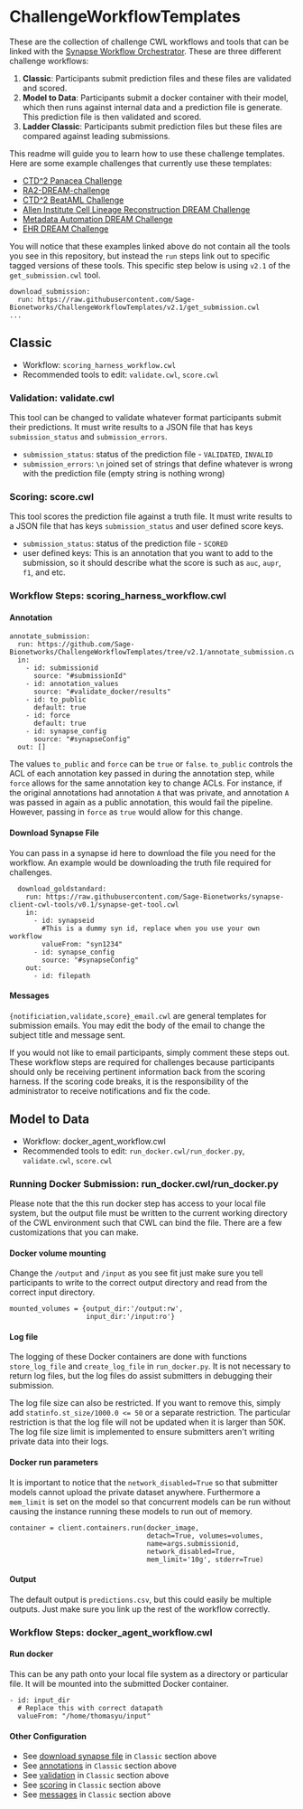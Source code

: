 # ChallengeWorkflowTemplates

These are the collection of challenge CWL workflows and tools that can be linked with the [Synapse Workflow Orchestrator](https://github.com/Sage-Bionetworks/SynapseWorkflowOrchestrator).  These are three different challenge workflows:

1. **Classic**: Participants submit prediction files and these files are validated and scored.
1. **Model to Data**: Participants submit a docker container with their model, which then runs against internal data and a prediction file is generate.  This prediction file is then validated and scored.
1. **Ladder Classic**: Participants submit prediction files but these files are compared against leading submissions.

This readme will guide you to learn how to use these challenge templates.  Here are some example challenges that currently use these templates: 

* [CTD^2 Panacea Challenge](https://github.com/Sage-Bionetworks/CTDD-Panacea-Challenge)
* [RA2-DREAM-challenge](https://github.com/Sage-Bionetworks/RA2-dream-workflows)
* [CTD^2 BeatAML Challenge](https://github.com/Sage-Bionetworks/CTD2-BeatAML-Challenge)
* [Allen Institute Cell Lineage Reconstruction DREAM Challenge](https://github.com/Sage-Bionetworks/Allen-DREAM-Challenge)
* [Metadata Automation DREAM Challenge](https://github.com/Sage-Bionetworks/metadata-automation-challenge/tree/master/workflow)
* [EHR DREAM Challenge](https://github.com/Sage-Bionetworks/EHR-challenge)

You will notice that these examples linked above do not contain all the tools you see in this repository, but instead the `run` steps link out to specific tagged versions of these tools.  This specific step below is using `v2.1` of the `get_submission.cwl` tool.

```
download_submission:
  run: https://raw.githubusercontent.com/Sage-Bionetworks/ChallengeWorkflowTemplates/v2.1/get_submission.cwl
...
```

## Classic

* Workflow: `scoring_harness_workflow.cwl`
* Recommended tools to edit: `validate.cwl`, `score.cwl`

### Validation: validate.cwl

This tool can be changed to validate whatever format participants submit their predictions.  It must write results to a JSON file that has keys `submission_status` and `submission_errors`.

* `submission_status`: status of the prediction file - `VALIDATED`, `INVALID`
* `submission_errors`: `\n` joined set of strings that define whatever is wrong with the prediction file (empty string is nothing wrong)

### Scoring: score.cwl

This tool scores the prediction file against a truth file. It must write results to a JSON file that has keys `submission_status` and user defined score keys.

* `submission_status`: status of the prediction file - `SCORED`
* user defined keys: This is an annotation that you want to add to the submission, so it should describe what the score is such as `auc`, `aupr`, `f1`, and etc.

### Workflow Steps: scoring_harness_workflow.cwl

#### Annotation
```
annotate_submission:
  run: https://github.com/Sage-Bionetworks/ChallengeWorkflowTemplates/tree/v2.1/annotate_submission.cwl
  in:
    - id: submissionid
      source: "#submissionId"
    - id: annotation_values
      source: "#validate_docker/results"
    - id: to_public
      default: true
    - id: force
      default: true
    - id: synapse_config
      source: "#synapseConfig"
  out: []
```
The values `to_public` and `force` can be `true` or `false`.  `to_public` controls the ACL of each annotation key passed in during the annotation step, while `force` allows for the same annotation key to change ACLs.  For instance, if the original annotations had annotation `A` that was private, and annotation `A` was passed in again as a public annotation, this would fail the pipeline.  However, passing in `force` as `true` would allow for this change.

#### Download Synapse File

You can pass in a synapse id here to download the file you need for the workflow.  An example would be downloading the truth file required for challenges.
```
  download_goldstandard:
    run: https://raw.githubusercontent.com/Sage-Bionetworks/synapse-client-cwl-tools/v0.1/synapse-get-tool.cwl
    in:
      - id: synapseid
        #This is a dummy syn id, replace when you use your own workflow
        valueFrom: "syn1234"
      - id: synapse_config
        source: "#synapseConfig"
    out:
      - id: filepath
```

#### Messages

`{notificiation,validate,score}_email.cwl` are general templates for submission emails.  You may edit the body of the email to change the subject title and message sent.

If you would not like to email participants, simply comment these steps out.  These workflow steps are required for challenges because participants should only be receiving pertinent information back from the scoring harness.  If the scoring code breaks, it is the responsibility of the administrator to receive notifications and fix the code.


## Model to Data

* Workflow: docker_agent_workflow.cwl
* Recommended tools to edit: `run_docker.cwl/run_docker.py`, `validate.cwl`, `score.cwl`

### Running Docker Submission: run_docker.cwl/run_docker.py

Please note that the this run docker step has access to your local file system, but the output file must be written to the current working directory of the CWL environment such that CWL can bind the file.  There are a few customizations that you can make.

#### Docker volume mounting

Change the `/output` and `/input` as you see fit just make sure you tell participants to write to the correct output directory and read from the correct input directory.

```
mounted_volumes = {output_dir:'/output:rw',
                   input_dir:'/input:ro'}
```

#### Log file

The logging of these Docker containers are done with functions `store_log_file` and `create_log_file` in `run_docker.py`. It is not necessary to return log files, but the log files do assist submitters in debugging their submission.

The log file size can also be restricted.  If you want to remove this, simply add `statinfo.st_size/1000.0 <= 50` or a separate restriction.  The particular restriction is that the log file will not be updated when it is larger than 50K.  The log file size limit is implemented to ensure submitters aren't writing private data into their logs.

#### Docker run parameters

It is important to notice that the `network_disabled=True` so that submitter models cannot upload the private dataset anywhere.  Furthermore a `mem_limit` is set on the model so that concurrent models can be run without causing the instance running these models to run out of memory.

```
container = client.containers.run(docker_image,
                                  detach=True, volumes=volumes,
                                  name=args.submissionid,
                                  network_disabled=True,
                                  mem_limit='10g', stderr=True)
```

#### Output

The default output is `predictions.csv`, but this could easily be multiple outputs.  Just make sure you link up the rest of the workflow correctly.

### Workflow Steps: docker_agent_workflow.cwl

#### Run docker

This can be any path onto your local file system as a directory or particular file.  It will be mounted into the submitted Docker container.

```
- id: input_dir
  # Replace this with correct datapath
  valueFrom: "/home/thomasyu/input"
```

#### Other Configuration

* See [download synapse file](#download-synapse-file) in `Classic` section above
* See [annotations](#annotations) in `Classic` section above
* See [validation](#validation-validatecwl) in `Classic` section above
* See [scoring](#scoring-scorecwl) in `Classic` section above
* See [messages](#messages) in `Classic` section above



